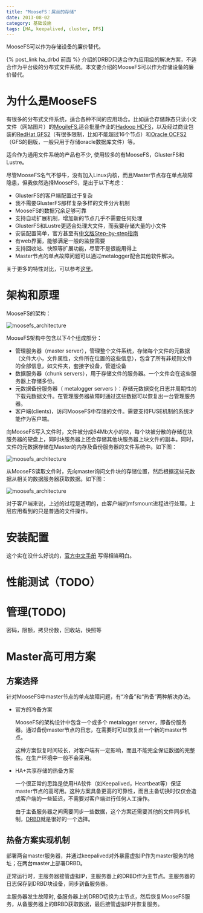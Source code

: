 ```yaml
---
title: "MooseFS：屌丝的存储"
date: 2013-08-02
category: 基础设施
tags: [HA, keepalived, cluster, DFS]
---
```


MooseFS可以作为存储设备的廉价替代。

<!-- more -->

{% post_link ha_drbd 前面 %} 介绍的DRBD只适合作为应用级的解决方案，不适合作为平台级的分布式文件系统。本文要介绍的MooseFS可以作为存储设备的廉价替代。

# 为什么是MooseFS

有很多的分布式文件系统，适合各种不同的应用场合。比如适合存储静态只读小文文件（网站图片）的[MogileFS](https://github.com/mogilefs),适合批量作业的[Hadoop HDFS](http://hadoop.apache.org/)，以及经过商业包装的[RedHat GFS2](https://access.redhat.com/site/documentation/zh-CN/Red_Hat_Enterprise_Linux/6/html/Global_File_System_2/)（有很多限制，比如不能超过16个节点）和[Oracle OCFS2](https://oss.oracle.com/projects/ocfs2/)（GFS的翻版，一般只用于存储oracle数据库文件）等。

适合作为通用文件系统的产品也不少, 使用较多的有MooseFS，GlusterFS和Lustre。


尽管MooseFS名气不够牛，没有加入Linux内核，而且Master节点存在单点故障隐患，但我依然选择MooseFS，是出于以下考虑：

- GlusterFS的客户端配置过于复杂
- 我不需要GlusterFS那样复杂多样的文件分片机制
- MooseFS的数据冗余足够可靠
- 支持自动扩展机制，增加新的节点几乎不需要任何处理
- GlusterFS和Lustre更适合处理大文件，而我要存储大量的小文件
- 安装配置简单，官方甚至有[中文版Step-by-step指南](http://www.moosefs.org/tl_files/manpageszip/moosefs-step-by-step-tutorial-cn-v.1.1.pdf)
- 有web界面，能够满足一般的监控需要
- 支持回收站、快照等扩展功能，尽管不是很能用得上
- Master节点的单点故障问题可以通过metalogger配合其他软件解决。

关于更多的特性对比，可以参考[这里](http://blog.csdn.net/metaxen/article/details/7108958)。

# 架构和原理

MooseFS的架构：

![moosefs_architecture](images/2013/moosefs/moosefs_architecture.png)

MooseFS架构中包含以下4个组成部分：

- 管理服务器（master server），管理整个文件系统，存储每个文件的元数据（文件大小，文件属性，文件所在位置的这些信息），包含了所有非规则文件的全部信息，如文件夹，套接字设备，管道设备
- 数据服务器（chunk servers），用于存储文件的服务器。一个文件会在这些服务器上存储多份。
- 元数据备份服务器（ metalogger servers ）：存储元数据变化日志并周期性的下载元数据文件。在管理服务器故障时通过这些数据可以恢复出一台管理服务器。
- 客户端(clients)，访问MooseFS中存储的文件。需要支持FUSE机制的系统才能作为客户端。

向MooseFS写入文件时，文件被分成64Mb大小的块，每个块被分散的存储在块服务器的硬盘上，同时块服务器上还会存储其他块服务器上块文件的副本。同时，文件的元数据存储在Master的内存及备份服务器的文件系统中。如下图：

![moosefs_architecture](images/2013/moosefs/moosefs_write.png)

从MooseFS读取文件时，先向master询问文件块的存储位置，然后根据这些元数据从相关的数据服务器获取数据。如下图：

![moosefs_architecture](images/2013/moosefs/moosefs_read.png)

对于客户端来说，上述的过程是透明的，由客户端的mfsmount进程进行处理，上层应用看到的只是普通的文件操作。

# 安装配置

这个实在没什么好说的，[官方中文手册](http://www.moosefs.org/tl_files/manpageszip/moosefs-step-by-step-tutorial-cn-v.1.1.pdf)
写得相当明白。


# 性能测试（TODO）

# 管理(TODO)

密码，限额，拷贝份数，回收站，快照等


# Master高可用方案

## 方案选择

针对MooseFS中master节点的单点故障问题，有“冷备”和“热备”两种解决办法。

- 官方的冷备方案

  MooseFS的架构设计中包含一个或多个 metalogger server，即备份服务器。通过备份master节点的日志，在需要时可以恢复出一个新的master节点。

  这种方案恢复时间较长，对客户端有一定影响，而且不能完全保证数据的完整性。在生产环境中一般不会采用。

- HA+共享存储的热备方案

  一个很正常的思路是使用HA软件（如Keepalived，Heartbeat等）保证master节点的高可用。这种方案具备更高的可靠性，而且主备切换时仅仅会造成客户端的一些延迟，不需要对客户端进行任何人工操作。

  由于主备服务器之间需要同步一些数据，这个方案还需要其他的文件同步机制，[DRBD](/2013/07/17/ha_drbd.html)就是很好的一个选择。

## 热备方案实现机制

部署两台master服务器，并通过keepalived对外暴露虚拟IP作为master服务的地址；在两台master上部署DRBD。

正常运行时，主服务器接管虚拟IP，主服务器上的DRBD作为主节点。主服务器的日志保存到DRBD块设备，同步到备服务器。

主服务器发生故障时, 备服务器上的DRBD切换为主节点，然后恢复MooseFS服务，从备服务器上的BRBD获取数据，最后接管虚拟IP并恢复服务。


